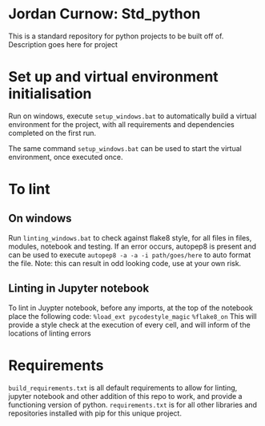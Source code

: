 # Jordan Curnow: Std_python
This is a standard repository for python projects to be built off of. Description goes here for project
 
# Set up and virtual environment initialisation
Run on windows, execute `setup_windows.bat` to automatically build a virtual environment for the project, with all requirements and dependencies completed on the first run.
 
The same command `setup_windows.bat` can be used to start the virtual environment, once executed once.
 
# To lint
## On windows
Run `linting_windows.bat` to check against flake8 style, for all files in files, modules, notebook and testing. If an error occurs, autopep8 is present and can be used to execute `autopep8 -a -a -i path/goes/here` to auto format the file. Note: this can result in odd looking code, use at your own risk.
 
## Linting in Jupyter notebook
To lint in Juypter notebook, before any imports, at the top of the notebook place the following code:
`%load_ext pycodestyle_magic`
`%flake8_on`
This will provide a style check at the execution of every cell, and will inform of the locations of linting errors
 
# Requirements
`build_requirements.txt` is all default requirements to allow for linting, jupyter notebook and other addition of this repo to work, and provide a functioning version of python.
`requirements.txt` is for all other libraries and repositories installed with pip for this unique project.